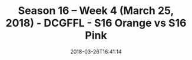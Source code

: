 ---
title: Season 16 – Week 4 (March 25, 2018) - DCGFFL - S16 Orange vs S16 Pink
teams-score:
- team: _teams/s16-orange.md
  score: 0
- team: _teams/s16-pink.md
  score: 38
mvp: Jared McCathren, Jamar Walker
game-ball: Andrew Packey, Roy Fillyaw
sportsperson: Enrique Perez, Donald Mitchell
season: 16
week: 4
date: '2018-03-26T16:41:14'
pageid: season-16-week-4-march-25-2018-6354-vs-6360
---